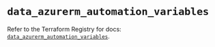 # `data_azurerm_automation_variables`

Refer to the Terraform Registry for docs: [`data_azurerm_automation_variables`](https://registry.terraform.io/providers/hashicorp/azurerm/4.24.0/docs/data-sources/automation_variables).
